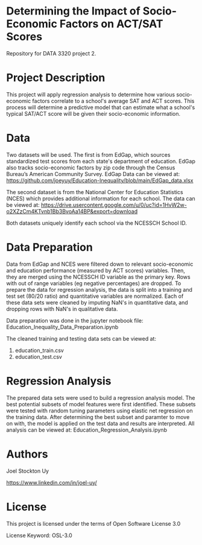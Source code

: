 # Determining the Impact of Socio-Economic Factors on ACT/SAT Scores
Repository for DATA 3320 project 2.

# Project Description
This project will apply regression analysis to determine how various socio-economic factors correlate to a school's average SAT and ACT scores. This process will determine a predictive model that can estimate what a school's typical SAT/ACT score will be given their socio-economic information.

# Data
Two datasets will be used. The first is from EdGap, which sources standardized test scores from each state's department of education. EdGap also tracks socio-economic factors by zip code through the Census Bureau’s American Community Survey. EdGap Data can be viewed at: https://github.com/joeyuy/Education-Inequality/blob/main/EdGap_data.xlsx

The second dataset is from the National Center for Education Statistics (NCES) which provides additional information for each school. The data can be viewed at: https://drive.usercontent.google.com/u/0/uc?id=1HvW2w-o2XZzCm4KTvnb1Bb3BvoAa14BP&export=download

Both datasets uniquely identify each school via the NCESSCH School ID.

# Data Preparation
Data from EdGap and NCES were filtered down to relevant socio-economic and education performance (measured by ACT scores) variables. Then, they are merged using the NCESSCH ID variable as the primary key. Rows with out of range variables (eg negative percentages) are dropped. To prepare the data for regression analysis, the data is split into a training and test set (80/20 ratio) and quantitative variables are normalized. Each of these data sets were cleaned by imputing NaN's in quantitative data, and dropping rows with NaN's in qualitative data.

Data preparation was done in the jupyter notebook file: Education_Inequality_Data_Preparation.ipynb

The cleaned training and testing data sets can be viewed at:
1. education_train.csv
2. education_test.csv

# Regression Analysis
The prepared data sets were used to build a regression analysis model. The best potential subsets of model features were first identified. These subsets were tested with random tuning parameters using elastic net regression on the training data. After determining the best subset and paramter to move on with, the model is applied on the test data and results are interpreted. All analysis can be viewed at: Education_Regression_Analysis.ipynb

# Authors
Joel Stockton Uy 

https://www.linkedin.com/in/joel-uy/

# License
This project is licensed under the terms of Open Software License 3.0

License Keyword: OSL-3.0

